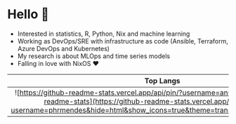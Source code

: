 # Hello 👋

- Interested in statistics, R, Python, Nix and machine learning
- Working as DevOps/SRE with infrastructure as code (Ansible, Terraform, Azure DevOps and Kubernetes)
- My research is about MLOps and time series models
- Falling in love with NixOS ❤️

Top Langs | Stats
:-:|:-:
![https://github-readme-stats.vercel.app/api/pin/?username=anuraghazra&feliz=github-readme-stats](https://github-readme-stats.vercel.app/api/top-langs/?username=phrmendes&hide=html&show_icons=true&theme=transparent&layout=compact) | ![](https://github-readme-stats.vercel.app/api?username=phrmendes&hide=html&show_icons=true&theme=transparent&layout=compact)
